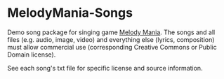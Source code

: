 # MelodyMania-Songs
Demo song package for singing game [Melody Mania](https://melodymania.org).
The songs and all files (e.g. audio, image, video) and everything else (lyrics, composition) must allow commercial use (corresponding Creative Commons or Public Domain license).

See each song's txt file for specific license and source information.
